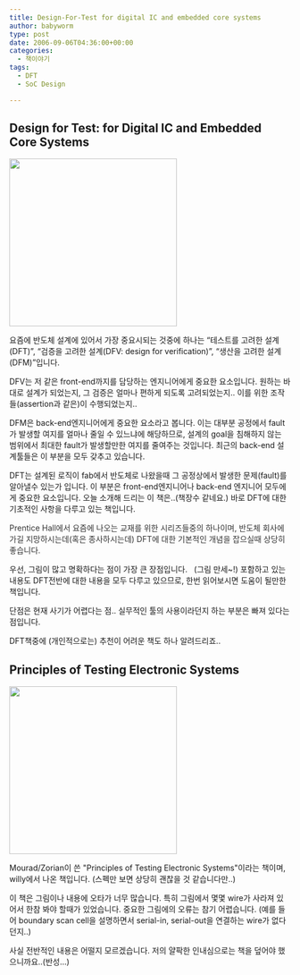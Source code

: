 ```yaml
---
title: Design-For-Test for digital IC and embedded core systems
author: babyworm
type: post
date: 2006-09-06T04:36:00+00:00
categories:
  - 책이야기
tags:
  - DFT
  - SoC Design

---
```


## Design for Test: for Digital IC and Embedded Core Systems

[<img loading="lazy" decoding="async" class="alignnone" title="Design-For-Test For Digital IC's and Embedded Core Systems [Paperback]" src="https://i0.wp.com/ecx.images-amazon.com/images/I/51K5QBX84EL._SL500_AA300_.jpg?resize=300%2C300" alt="" width="300" height="300" data-recalc-dims="1" />][1]

요즘에 반도체 설계에 있어서 가장 중요시되는 것중에 하나는 &#8220;테스트를 고려한 설계(DFT)&#8221;, &#8220;검증을 고려한 설계(DFV: design for verification)&#8221;, &#8220;생산을 고려한 설계(DFM)&#8221;입니다.

DFV는 저 같은 front-end까지를 담당하는 엔지니어에게 중요한 요소입니다.
원하는 바대로 설계가 되었는지, 그 검증은 얼마나 편하게 되도록 고려되었는지.. 이를 위한 조작들(assertion과 같은)이 수행되었는지..

DFM은 back-end엔지니어에게 중요한 요소라고 봅니다. 이는 대부분 공정에서 fault가 발생할 여지를 얼마나 줄일 수 있느냐에 해당하므로, 설계의 goal을 침해하지 않는 범위에서 최대한 fault가 발생할만한 여지를 줄여주는 것입니다. 최근의 back-end 설계툴들은 이 부분을 모두 갖추고 있습니다.

DFT는 설계된 로직이 fab에서 반도체로 나왔을때 그 공정상에서 발생한 문제(fault)를 알아낼수 있는가 입니다. 이 부분은 front-end엔지니어나 back-end 엔지니어 모두에게 중요한 요소입니다.
오늘 소개해 드리는 이 책은..(책장수 같네요.) 바로 DFT에 대한 기초적인 사항을 다루고 있는 책입니다.

<span style="color: #333333;">Prentice Hall에서 요즘에 나오는 교재를 위한 시리즈들중의 하나이며, 반도체 회사에 가길 지망하시는데(혹은 종사하시는데) DFT에 대한 기본적인 개념을 잡으실때 상당히 좋습니다. </span>

우선, 그림이 많고 명확하다는 점이 가장 큰 장점입니다.   (그림 만세~!)
포함하고 있는 내용도 DFT전반에 대한 내용을 모두 다루고 있으므로, 한번 읽어보시면 도움이 될만한 책입니다.

단점은 현재 사기가 어렵다는 점.. 실무적인 툴의 사용이라던지 하는 부분은 빠져 있다는 점입니다.

DFT책중에 (개인적으로는) 추천이 어려운 책도 하나 알려드리죠..

## Principles of Testing Electronic Systems

<span style="color: #000000;"><img loading="lazy" decoding="async" class="alignnone" title="Principles of Testing Electronic Systems" src="https://i0.wp.com/ecx.images-amazon.com/images/I/41b3uUH%2BxrL._BO2,204,203,200_PIsitb-sticker-arrow-click,TopRight,35,-76_AA300_SH20_OU01_.jpg?resize=300%2C300" alt="" width="300" height="300" data-recalc-dims="1" /></span>

Mourad/Zorian이 쓴 "Principles of Testing Electronic Systems"이라는 책이며, willy에서 나온 책입니다. (스펙만 보면 상당히 괜찮을 것 같습니다만..)

이 책은 그림이나 내용에 오타가 너무 많습니다. 특히 그림에서 몇몇 wire가 사라져 있어서 한참 봐야 할때가 있었습니다. 중요한 그림에의 오류는 참기 어렵습니다. (예를 들어 boundary scan cell을 설명하면서 serial-in, serial-out을 연결하는 wire가 없다던지..)

사실 전반적인 내용은 어떨지 모르겠습니다. 저의 얄팍한 인내심으로는 책을 덮어야 했으니까요..(반성&#8230;)

&nbsp;

 [1]: http://www.amazon.com/Design-For-Test-Digital-Embedded-Core-Systems/dp/0130848271/ref=sr_1_3?s=books&ie=UTF8&qid=1334505012&sr=1-3